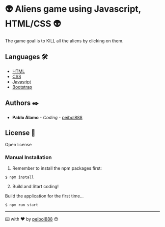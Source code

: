 # 👽 Aliens game using Javascript, HTML/CSS 👽

The game goal is to KILL all the aliens by clicking on them.

## Languages 🛠️

* [HTML](https://es.wikipedia.org/wiki/HTML5)
* [CSS](https://developer.mozilla.org/es/docs/Web/CSS)
* [Javasript](https://developer.mozilla.org/es/docs/Web/JavaScript)
* [Bootstrap](https://getbootstrap.com/)

## Authors ✒️

* **Pablo Álamo** - *Coding* - [peibol888](https://github.com/peibol888)

## License 📄

Open license

### Manual Installation

1) Remember to install the npm packages first:
```
$ npm install
```

2) Build and Start coding!

Build the application for the first time...

```
$ npm run start
```

---
⌨️ with ❤️ by [peibol888](https://github.com/peibol888) 😊
